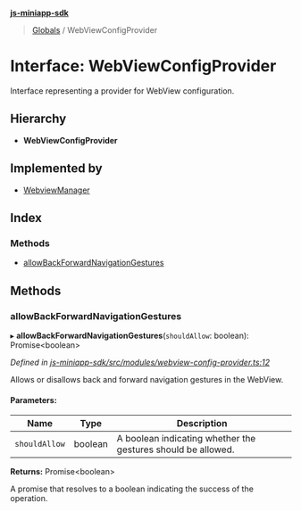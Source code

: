 **[js-miniapp-sdk](../README.md)**

> [Globals](../README.md) / WebViewConfigProvider

# Interface: WebViewConfigProvider

Interface representing a provider for WebView configuration.

## Hierarchy

* **WebViewConfigProvider**

## Implemented by

* [WebviewManager](../classes/webviewmanager.md)

## Index

### Methods

* [allowBackForwardNavigationGestures](webviewconfigprovider.md#allowbackforwardnavigationgestures)

## Methods

### allowBackForwardNavigationGestures

▸ **allowBackForwardNavigationGestures**(`shouldAllow`: boolean): Promise\<boolean>

*Defined in [js-miniapp-sdk/src/modules/webview-config-provider.ts:12](https://github.com/rakutentech/js-miniapp/blob/cac19e7/js-miniapp-sdk/src/modules/webview-config-provider.ts#L12)*

Allows or disallows back and forward navigation gestures in the WebView.

#### Parameters:

Name | Type | Description |
------ | ------ | ------ |
`shouldAllow` | boolean | A boolean indicating whether the gestures should be allowed. |

**Returns:** Promise\<boolean>

A promise that resolves to a boolean indicating the success of the operation.
